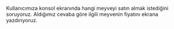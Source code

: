 Kullanıcımıza konsol ekranında hangi meyveyi satın almak istediğini soruyoruz. Aldığımız cevaba göre ilgili meyvenin fiyatını ekrana yazdırıyoruz.
